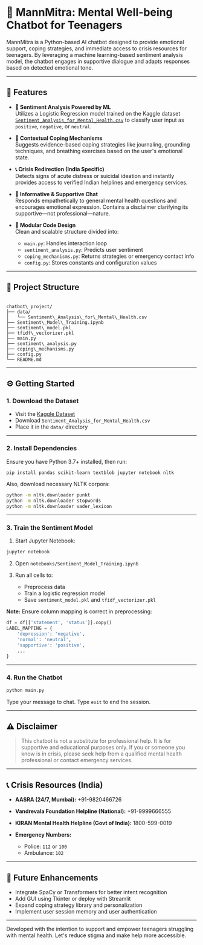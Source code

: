 # 🧠 MannMitra: Mental Well-being Chatbot for Teenagers

MannMitra is a Python-based AI chatbot designed to provide emotional support, coping strategies, and immediate access to crisis resources for teenagers. By leveraging a machine learning-based sentiment analysis model, the chatbot engages in supportive dialogue and adapts responses based on detected emotional tone.

---

## 🚀 Features

- **🎯 Sentiment Analysis Powered by ML**  
  Utilizes a Logistic Regression model trained on the Kaggle dataset [`Sentiment_Analysis_for_Mental_Health.csv`](https://www.kaggle.com/datasets/suchintikasarkar/sentiment-analysis-for-mental-health) to classify user input as `positive`, `negative`, or `neutral`.

- **🧘 Contextual Coping Mechanisms**  
  Suggests evidence-based coping strategies like journaling, grounding techniques, and breathing exercises based on the user's emotional state.

- **📞 Crisis Redirection (India Specific)**  
  Detects signs of acute distress or suicidal ideation and instantly provides access to verified Indian helplines and emergency services.

- **💬 Informative & Supportive Chat**  
  Responds empathetically to general mental health questions and encourages emotional expression. Contains a disclaimer clarifying its supportive—not professional—nature.

- **🧩 Modular Code Design**  
  Clean and scalable structure divided into:
  - `main.py`: Handles interaction loop
  - `sentiment_analysis.py`: Predicts user sentiment
  - `coping_mechanisms.py`: Returns strategies or emergency contact info
  - `config.py`: Stores constants and configuration values

---

## 📁 Project Structure

```

chatbot\_project/
├── data/
│   └── Sentiment\_Analysis\_for\_Mental\_Health.csv
├── Sentiment\_Model\_Training.ipynb 
├── sentiment\_model.pkl
├── tfidf\_vectorizer.pkl
├── main.py
├── sentiment\_analysis.py
├── coping\_mechanisms.py
├── config.py
└── README.md

````

---

## ⚙️ Getting Started

### 1. Download the Dataset

- Visit the [Kaggle Dataset](https://www.kaggle.com/datasets/suchintikasarkar/sentiment-analysis-for-mental-health)
- Download `Sentiment_Analysis_for_Mental_Health.csv`
- Place it in the `data/` directory

---

### 2. Install Dependencies

Ensure you have Python 3.7+ installed, then run:

```bash
pip install pandas scikit-learn textblob jupyter notebook nltk
````

Also, download necessary NLTK corpora:

```bash
python -m nltk.downloader punkt
python -m nltk.downloader stopwords
python -m nltk.downloader vader_lexicon
```

---

### 3. Train the Sentiment Model

1. Start Jupyter Notebook:

```bash
jupyter notebook
```

2. Open `notebooks/Sentiment_Model_Training.ipynb`
3. Run all cells to:

   * Preprocess data
   * Train a logistic regression model
   * Save `sentiment_model.pkl` and `tfidf_vectorizer.pkl`

**Note:** Ensure column mapping is correct in preprocessing:

```python
df = df[['statement', 'status']].copy()
LABEL_MAPPING = {
    'depression': 'negative',
    'normal': 'neutral',
    'supportive': 'positive',
    ...
}
```

---

### 4. Run the Chatbot

```bash
python main.py
```

Type your message to chat. Type `exit` to end the session.

---

## ⚠️ Disclaimer

> This chatbot is not a substitute for professional help. It is for supportive and educational purposes only. If you or someone you know is in crisis, please seek help from a qualified mental health professional or contact emergency services.

---

## 📞 Crisis Resources (India)

* **AASRA (24/7, Mumbai):** +91-9820466726
* **Vandrevala Foundation Helpline (National):** +91-9999666555
* **KIRAN Mental Health Helpline (Govt of India):** 1800-599-0019
* **Emergency Numbers:**

  * Police: `112` or `100`
  * Ambulance: `102`

---

## 🌱 Future Enhancements

* Integrate SpaCy or Transformers for better intent recognition
* Add GUI using Tkinter or deploy with Streamlit
* Expand coping strategy library and personalization
* Implement user session memory and user authentication

---

Developed with the intention to support and empower teenagers struggling with mental health. Let's reduce stigma and make help more accessible.




